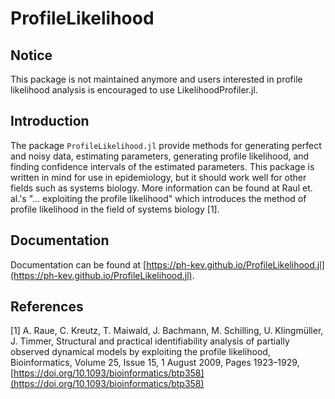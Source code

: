 # ProfileLikelihood

## Notice
This package is not maintained anymore and users interested in profile likelihood analysis is encouraged to use LikelihoodProfiler.jl.

## Introduction
The package `ProfileLikelihood.jl` provide methods for generating perfect and noisy data, estimating parameters, generating profile likelihood, and finding confidence intervals of the estimated parameters. This package is written in mind for use in epidemiology, but it should work well for other fields such as systems biology. More information can be found at Raul et. al.'s "... exploiting the profile likelihood" which introduces the method of profile likelihood in the field of systems biology [1].

## Documentation
Documentation can be found at [https://ph-kev.github.io/ProfileLikelihood.jl](https://ph-kev.github.io/ProfileLikelihood.jl).

## References 
[1] A. Raue, C. Kreutz, T. Maiwald, J. Bachmann, M. Schilling, U. Klingmüller, J. Timmer, Structural and practical identifiability analysis of partially observed dynamical models by exploiting the profile likelihood, Bioinformatics, Volume 25, Issue 15, 1 August 2009, Pages 1923–1929, [https://doi.org/10.1093/bioinformatics/btp358](https://doi.org/10.1093/bioinformatics/btp358)
